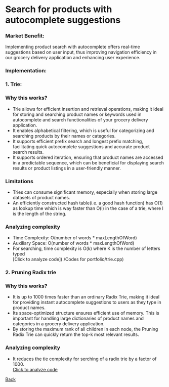 # Search for products with autocomplete suggestions 
### Market Benefit: ###
Implementing product search with autocomplete offers real-time suggestions based on user input, thus improving navigation efficiency in our grocery delivery application and enhancing user experience.
<br>
### Implementation: <br>
### 1. Trie: <br>
### Why this works? <br>
 - Trie allows for efficient insertion and retrieval operations, making it ideal for storing and searching product names or keywords used in autocomplete and search functionalities of your grocery delivery application.
 - It enables alphabetical filtering, which is useful for categorizing and searching products by their names or categories.
 - It supports efficient prefix search and longest prefix matching, facilitating quick autocomplete suggestions and accurate product search results.
 - It supports ordered iteration, ensuring that product names are accessed in a predictable sequence, which can be beneficial for displaying search results or product listings in a user-friendly manner.<br>
### Limitations <br>
- Tries can consume significant memory, especially when storing large datasets of product names.
- An efficiently constructed hash table(i.e. a good hash function) has O(1) as lookup time which is way faster than O(l) in the case of a trie, where l is the length of the string.
### Analyzing complexity <br>
- Time Complexity: O(number of words * maxLengthOfWord)
- Auxiliary Space: O(number of words * maxLengthOfWord)
- For searching, time complexity is O(k) where K is the number of letters typed <br>
  [Click to analyze code](./Codes for portfolio/trie.cpp)
  
### 2. Pruning Radix trie <br> 
### Why this works? <br>
- It is up to 1000 times faster than an ordinary Radix Trie, making it ideal for providing instant autocomplete suggestions to users as they type in product names.
- Its space-optimized structure ensures efficient use of memory. This is important for handling large dictionaries of product names and categories in a grocery delivery application.
- By storing the maximum rank of all children in each node, the Pruning Radix Trie can quickly return the top-k most relevant results. 
  
### Analyzing complexity <br>
- It reduces the tie complexity for serching of a radix trie by a factor of 1000. <br>
  [Click to analyze code](https://github.com/otto-de/PyPruningRadixTrie)


  









[Back](README.md#applying-dsa-to-achieve-key-functionalities)

